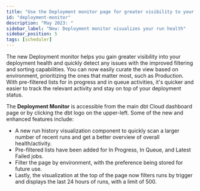 ```yaml
---
title: "Use the Deployment monitor page for greater visibility to your job run health"
id: "deployment-monitor"
description: "May 2023: "
sidebar_label: "New: Deployment monitor visualizes your run health"
sidebar_position: 5
tags: [scheduler]
---
```


The new Deployment monitor helps you gain greater visibility into your deployment health and quickly detect any issues with the improved filtering and sorting capabilities. You can now easily curate the view based on environment, prioritizing the ones that matter most, such as Production. With pre-filtered lists for in progress and in queue activities, it's quicker and easier to track the relevant activity and stay on top of your deployment status.

The **Deployment Monitor** is accessible from the main dbt Cloud dashboard page or by clicking the dbt logo on the upper-left. Some of the new and enhanced features include:

- A new run history visualization component to quickly scan a larger number of recent runs and get a better overview of overall health/activity.
- Pre-filtered lists have been added for In Progress, In Queue, and Latest Failed jobs. 
- Filter the page by environment, with the preference being stored for future use. 
- Lastly, the visualization at the top of the page now filters runs by trigger and displays the last 24 hours of runs, with a limit of 500.

<Lightbox src="/img/docs/dbt-cloud/using-dbt-cloud/deploy-monitor.jpg" width="85%" title="The Deployment monitor dashboard displays overall deployment health and activity, allows you to filter the page by environment, and more" />


